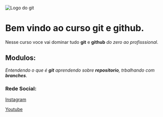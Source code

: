 ![Logo do git](https://sujeitoprogramador.com/wp_content/uploads/2021/04/gitimage.png)

# Bem vindo ao curso git e github.
Nesse curso voce vai dominar tudo **git** e **github** _do zero ao profisssional_.



## Modulos:
_Entendendo o que é **git** aprendendo sobre **repositorio**, trbalhando com **branches**_.

### Rede Social:
[Instagram](https://instagram.com/sujeitoprogramador)

[Youtube](https://youtube.com/c/sujeitoprogramador)
